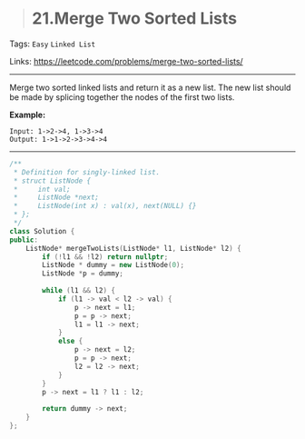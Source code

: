 > # 21.Merge Two Sorted Lists

Tags: `Easy` `Linked List`

Links: <https://leetcode.com/problems/merge-two-sorted-lists/>

---

Merge two sorted linked lists and return it as a new list. The new list should be made by splicing together the nodes of the first two lists.

**Example:**

```
Input: 1->2->4, 1->3->4
Output: 1->1->2->3->4->4
```

----

```c++
/**
 * Definition for singly-linked list.
 * struct ListNode {
 *     int val;
 *     ListNode *next;
 *     ListNode(int x) : val(x), next(NULL) {}
 * };
 */
class Solution {
public:
    ListNode* mergeTwoLists(ListNode* l1, ListNode* l2) {
        if (!l1 && !l2) return nullptr;
        ListNode * dummy = new ListNode(0);
        ListNode *p = dummy;
        
        while (l1 && l2) {
            if (l1 -> val < l2 -> val) {
                p -> next = l1;
                p = p -> next;
                l1 = l1 -> next;
            }
            else {
                p -> next = l2;
                p = p -> next;
                l2 = l2 -> next;
            }
        }
        p -> next = l1 ? l1 : l2;
        
        return dummy -> next;
    }
};
```

